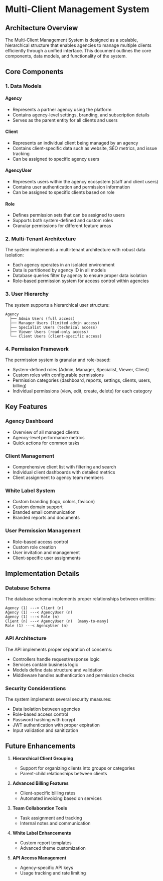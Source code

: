 # Multi-Client Management System

## Architecture Overview

The Multi-Client Management System is designed as a scalable, hierarchical structure that enables agencies to manage multiple clients efficiently through a unified interface. This document outlines the core components, data models, and functionality of the system.

## Core Components

### 1. Data Models

#### Agency
- Represents a partner agency using the platform
- Contains agency-level settings, branding, and subscription details
- Serves as the parent entity for all clients and users

#### Client
- Represents an individual client being managed by an agency
- Contains client-specific data such as website, SEO metrics, and issue tracking
- Can be assigned to specific agency users

#### AgencyUser
- Represents users within the agency ecosystem (staff and client users)
- Contains user authentication and permission information
- Can be assigned to specific clients based on role

#### Role
- Defines permission sets that can be assigned to users
- Supports both system-defined and custom roles
- Granular permissions for different feature areas

### 2. Multi-Tenant Architecture

The system implements a multi-tenant architecture with robust data isolation:

- Each agency operates in an isolated environment
- Data is partitioned by agency ID in all models
- Database queries filter by agency to ensure proper data isolation
- Role-based permission system for access control within agencies

### 3. User Hierarchy

The system supports a hierarchical user structure:

```
Agency
  ├── Admin Users (full access)
  ├── Manager Users (limited admin access)
  ├── Specialist Users (technical access)
  ├── Viewer Users (read-only access)
  └── Client Users (client-specific access)
```

### 4. Permission Framework

The permission system is granular and role-based:

- System-defined roles (Admin, Manager, Specialist, Viewer, Client)
- Custom roles with configurable permissions
- Permission categories (dashboard, reports, settings, clients, users, billing)
- Individual permissions (view, edit, create, delete) for each category

## Key Features

### Agency Dashboard
- Overview of all managed clients
- Agency-level performance metrics
- Quick actions for common tasks

### Client Management
- Comprehensive client list with filtering and search
- Individual client dashboards with detailed metrics
- Client assignment to agency team members

### White Label System
- Custom branding (logo, colors, favicon)
- Custom domain support
- Branded email communication
- Branded reports and documents

### User Permission Management
- Role-based access control
- Custom role creation
- User invitation and management
- Client-specific user assignments

## Implementation Details

### Database Schema

The database schema implements proper relationships between entities:

```
Agency (1) ---< Client (n)
Agency (1) ---< AgencyUser (n)
Agency (1) ---< Role (n)
Client (n) ---< AgencyUser (n)  [many-to-many]
Role (1) ---< AgencyUser (n)
```

### API Architecture

The API implements proper separation of concerns:

- Controllers handle request/response logic
- Services contain business logic
- Models define data structure and validation
- Middleware handles authentication and permission checks

### Security Considerations

The system implements several security measures:

- Data isolation between agencies
- Role-based access control
- Password hashing with bcrypt
- JWT authentication with proper expiration
- Input validation and sanitization

## Future Enhancements

1. **Hierarchical Client Grouping**
   - Support for organizing clients into groups or categories
   - Parent-child relationships between clients

2. **Advanced Billing Features**
   - Client-specific billing rates
   - Automated invoicing based on services

3. **Team Collaboration Tools**
   - Task assignment and tracking
   - Internal notes and communication

4. **White Label Enhancements**
   - Custom report templates
   - Advanced theme customization

5. **API Access Management**
   - Agency-specific API keys
   - Usage tracking and rate limiting
